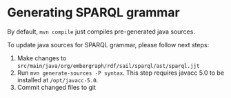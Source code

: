 # Generating SPARQL grammar

By default, `mvn compile` just compiles pre-generated java sources.

To update java sources for SPARQL grammar, please follow next steps:

1. Make changes to `src/main/java/org/embergraph/rdf/sail/sparql/ast/sparql.jjt`
2. Run `mvn generate-sources -P syntax`. This step requires javacc 5.0 to be installed at `/opt/javacc-5.0`.
3. Commit changed files to git
